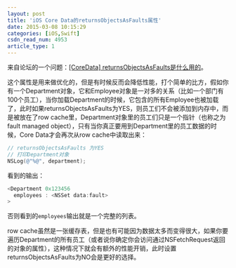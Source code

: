 ```yaml
---
layout: post
title: 'iOS Core Data的returnsObjectsAsFaults属性'
date: 2015-03-08 10:15:29
categories: [iOS,Swift]
csdn_read_num: 4953
article_type: 1
---
```



﻿来自论坛的一个问题：[[CoreData] returnsObjectsAsFaults是什么用的](http://bbs.csdn.net/topics/390891590%20%5BCoreData%5D%20returnsObjectsAsFaults%E6%98%AF%E4%BB%80%E4%B9%88%E7%94%A8%E7%9A%84)。

这个属性是用来做优化的，但是有时候反而会降低性能，打个简单的比方，假如你有一个Department对象，它和Employee对象是一对多的关系（比如一个部门有100个员工），当你加载Department的时候，它包含的所有Employee也被加载了，此时如果returnsObjectsAsFaults为YES，则员工们不会被添加到内存中，而是被放在了row cache里，Department对象里的员工们只是一个指针（也称之为fault managed object），只有当你真正要用到Department里的员工数据的时候，Core Data才会再次从row cache中读取出来：

```objective-c
// returnsObjectsAsFaults 为YES
// 打印Department对象
NSLog(@"%@", department);
```

看到的输出：
```objective-c
<Department 0x123456
  employees : <NSSet data:fault>
>
```

否则看到的`employees`输出就是一个完整的列表。

row cache虽然是一张缓存表，但是也有可能因为数据太多而变得很大，如果你要遍历Department的所有员工（或者说你确定你会访问通过NSFetchRequest返回的对象的属性），这种情况下就会有额外的性能开销，此时设置returnsObjectsAsFaults为NO会是更好的选择。
